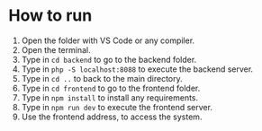# How to run
1. Open the folder with VS Code or any compiler.
2. Open the terminal.
3. Type in `cd backend` to go to the backend folder.
4. Type in `php -S localhost:8088` to execute the backend server.
5. Type in `cd ..` to back to the main directory.
6. Type in `cd frontend` to go to the frontend folder.
7. Type in `npm install` to install any requirements.
8. Type in `npm run dev` to execute  the frontend server.
9. Use the frontend address, to access the system.
